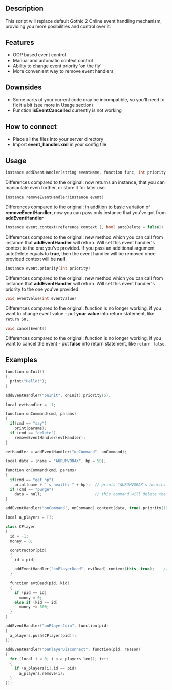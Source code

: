 ## Description
This script will replace default Gothic 2 Online event handling mechanism, providing you more posibilities and control over it.

## Features
- OOP based event control
- Manual and automatic context control
- Ability to change event priority 'on the fly'
- More convenient way to remove event handlers

## Downsides
- Some parts of your current code may be incompatible, so you'll need to fix it a bit (see more in Usage section)
- Function **isEventCancelled** currently is not working

## How to connect
- Place all the files into your server directory
- Import **event_handler.xml** in your config file

## Usage

```C++
instance addEventHandler(string eventName, function func, int priority = 9999)
```
Differences compared to the original: now returns an instance, that you can manipulate even further, or store it for later use.

```C++
instance removeEventHandler(instance event)
```
Differences compared to the original: in addition to basic variation of **removeEventHandler**, now you can pass only instance that you've got from **addEventHandler**

```C++
instance event.context(reference context [, bool autoDelete = false])
```
Differences compared to the original: new method which you can call from instance that **addEventHandler** will return. Will set this event handler's context to the one you've provided. If you pass an additional argument autoDelete 
equals to **true**, then the event handler will be removed once provided context will be **null**. 

```C++
instance event.priority(int priority)
```
Differences compared to the original: new method which you can call from instance that **addEventHandler** will return. Will set this event handler's priority to the one you've provided.

```C++
void eventValue(int eventValue)
```
Differences compared to the original: function is no longer working, if you want to change event value - put **your value** into return statement, like ```return 50;```.

```C++
void cancelEvent()
```
Differences compared to the original: function is no longer working, if you want to cancel the event - put **false** into return statement, like ```return false```.

## Examples
```C++
function onInit()
{
  print("Hello!");
}

addEventHandler("onInit", onInit).priority(5);
```

```C++
local evtHandler = -1;

function onCommand(cmd, params)
{
  if(cmd == "say")
    print(params);
  if (cmd == "delete")
    removeEventHandler(evtHandler);
}

evtHandler = addEventHandler("onCommand", onCommand);
```

```C++
local data = {name = "AURUMVORAX", hp = 50};

function onCommand(cmd, params)
{
  if(cmd == "get_hp")
    print(name + "'s health: " + hp);  // prints "AURUMVORAX's health: 50"
  if (cmd == "purge")
    data = null;                       // this command will delete the context, and so this event handler
}

addEventHandler("onCommand", onCommand).context(data, true).priority(100);
```

```C++
local a_players = [];

class CPlayer
{
  id = -1;
  money = 0;

  constructor(pid)
  {
    id = pid;

    addEventHandler("onPlayerDead", evtDead).context(this, true);    // event handler will be deleted when the object will be deleted
  }

  function evtDead(pid, kid)
  {
    if (pid == id)
      money = 0;
    else if (kid == id)
      money += 500;
  }
}

addEventHandler("onPlayerJoin", function(pid)
{
  a_players.push(CPlayer(pid));
});

addEventHandler("onPlayerDisconnect", function(pid, reason)
{
  for (local i = 0; i < a_players.len(); i++)
  {
    if (a_players[i].id == pid)
      a_players.remove(i);
  }
});
```
